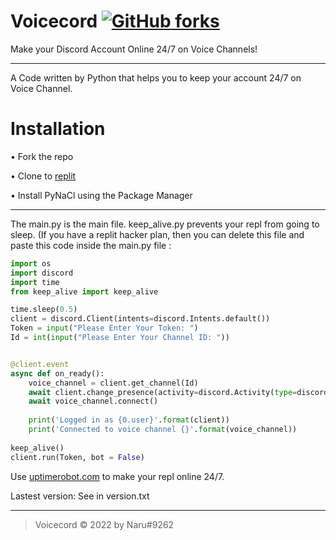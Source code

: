 # Voicecord [![GitHub forks](https://img.shields.io/github/forks/Naru7/Voicecord)](https://github.com/Naru7/Voicecord/network)
Make your Discord Account Online 24/7 on Voice Channels!

----

A Code written by Python that helps you to keep your account 24/7 on Voice Channel.

# Installation

• Fork the repo

• Clone to [replit](https://replit.com)

• Install PyNaCl using the Package Manager

---

The main.py is the main file. keep_alive.py prevents your repl from going to sleep. (If you have a replit hacker plan, then you can delete this file and paste this code inside the main.py file :
</br>

```py
import os
import discord
import time
from keep_alive import keep_alive

time.sleep(0.5)
client = discord.Client(intents=discord.Intents.default())
Token = input("Please Enter Your Token: ")
Id = int(input("Please Enter Your Channel ID: "))


@client.event
async def on_ready():
    voice_channel = client.get_channel(Id) 
    await client.change_presence(activity=discord.Activity(type=discord.ActivityType.listening, name="Lofi"))
    await voice_channel.connect()
  
    print('Logged in as {0.user}'.format(client))
    print('Connected to voice channel {}'.format(voice_channel))
    
keep_alive()
client.run(Token, bot = False)


```

Use [uptimerobot.com](https://uptimerobot.com) to make your repl online 24/7.

Lastest version: See in version.txt
</br>

----

>Voicecord © 2022 by Naru#9262
